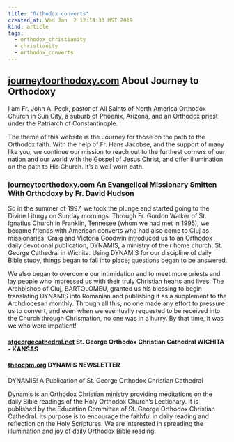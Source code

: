 ```yaml
---
title: "Orthodox converts"
created_at: Wed Jan  2 12:14:33 MST 2019
kind: article
tags:
  - orthodox_christianity
  - christianity
  - orthodox_converts
---
```


<h2>
  <a href="https://journeytoorthodoxy.com/about-jto/" target="_blank">journeytoorthodoxy.com</a>
  About Journey to Orthodoxy
</h2>

I am Fr. John A. Peck, pastor of All Saints of North America Orthodox
Church in Sun City, a suburb of Phoenix, Arizona, and an Orthodox priest
under the Patriarch of Constantinople.

The theme of this website is the Journey for those on the path to the
Orthodox faith. With the help of Fr. Hans Jacobse, and the support of
many like you, we continue our mission to reach out to the furthest
corners of our nation and our world with the Gospel of Jesus Christ,
and offer illumination on the path to His Church. It’s a well worn path.

<h3>
  <a href="https://journeytoorthodoxy.com/2010/10/evangelical-missionary-smitten-with-orthodoxy-by-fr-david-hudson/" target="_blank">journeytoorthodoxy.com</a>
  An Evangelical Missionary Smitten With Orthodoxy by Fr. David Hudson
</h3>

So in the summer of 1997, we took the plunge and started going to
the Divine Liturgy on Sunday mornings. Through Fr. Gordon Walker of
St. Ignatius Church in Franklin, Tennesee (whom we had met in 1995),
we became friends with American converts who had also come to Cluj as
missionaries. Craig and Victoria Goodwin introduced us to an Orthodox
daily devotional publication, DYNAMIS, a ministry of their home church,
St. George Cathedral in Wichita. Using DYNAMIS for our discipline of
daily Bible study, things began to fall into place; questions began to
be answered.

We also began to overcome our intimidation and to meet more priests
and lay people who impressed us with their truly Christian hearts and
lives. The Archbishop of Cluj, BARTOLOMEU, granted us his blessing to
begin translating DYNAMIS into Romanian and publishing it as a supplement
to the Archdiocesan monthly. Through all this, no one made any effort
to pressure us to convert, and even when we eventually requested to be
received into the Church through Chrismation, no one was in a hurry. By
that time, it was we who were impatient!

<h4>
  <a href="https://www.stgeorgecathedral.net/visit-us" target="_blank">stgeorgecathedral.net</a>
  St. George Orthodox Christian Cathedral WICHITA - KANSAS
</h4>


<h4>
  <a href="https://theocpm.org/dynamis-newsletter/" target="_blank">theocpm.org</a>
  DYNAMIS NEWSLETTER
</h4>

DYNAMIS!  A Publication of St. George Orthodox Christian Cathedral

Dynamis is an Orthodox Christian ministry providing meditations on the
daily Bible readings of the Holy Orthodox Church’s Lectionary. It is
published by the Education Committee of St. George Orthodox Christian
Cathedral. Its purpose is to encourage the faithful in daily reading
and reflection on the Holy Scriptures. We are interested in spreading
the illumination and joy of daily Orthodox Bible reading.

<!--
html boilerplate fragments
<a href="" target="_blank"></a>
<a name=""></a>
<img src="" width="400px">
<ul>
  <li></li>
  <li><a href="" target="_blank"></a></li>
</ul>
<pre>
</pre>
<p style="margin-bottom: 2em;"></p>
<hr style="border: 0; height: 3px; background: #333; background-image: linear-gradient(to right, #ccc, #333, #ccc);">
<pre><code>
</code></pre>
<math xmlns='http://www.w3.org/1998/Math/MathML' display='block'>
</math>
:-->
